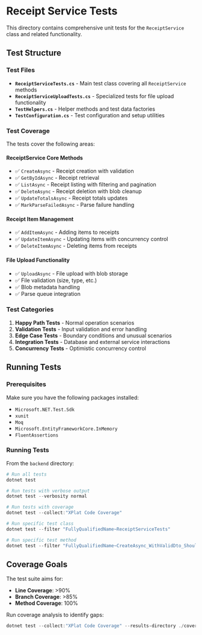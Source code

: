 # Receipt Service Tests

This directory contains comprehensive unit tests for the `ReceiptService` class and related functionality.

## Test Structure

### Test Files

- **`ReceiptServiceTests.cs`** - Main test class covering all `ReceiptService` methods
- **`ReceiptServiceUploadTests.cs`** - Specialized tests for file upload functionality
- **`TestHelpers.cs`** - Helper methods and test data factories
- **`TestConfiguration.cs`** - Test configuration and setup utilities

### Test Coverage

The tests cover the following areas:

#### ReceiptService Core Methods
- ✅ `CreateAsync` - Receipt creation with validation
- ✅ `GetByIdAsync` - Receipt retrieval
- ✅ `ListAsync` - Receipt listing with filtering and pagination
- ✅ `DeleteAsync` - Receipt deletion with blob cleanup
- ✅ `UpdateTotalsAsync` - Receipt totals updates
- ✅ `MarkParseFailedAsync` - Parse failure handling

#### Receipt Item Management
- ✅ `AddItemAsync` - Adding items to receipts
- ✅ `UpdateItemAsync` - Updating items with concurrency control
- ✅ `DeleteItemAsync` - Deleting items from receipts

#### File Upload Functionality
- ✅ `UploadAsync` - File upload with blob storage
- ✅ File validation (size, type, etc.)
- ✅ Blob metadata handling
- ✅ Parse queue integration

### Test Categories

1. **Happy Path Tests** - Normal operation scenarios
2. **Validation Tests** - Input validation and error handling
3. **Edge Case Tests** - Boundary conditions and unusual scenarios
4. **Integration Tests** - Database and external service interactions
5. **Concurrency Tests** - Optimistic concurrency control

## Running Tests

### Prerequisites

Make sure you have the following packages installed:
- `Microsoft.NET.Test.Sdk`
- `xunit`
- `Moq`
- `Microsoft.EntityFrameworkCore.InMemory`
- `FluentAssertions`

### Running Tests

From the `backend` directory:

```powershell
# Run all tests
dotnet test

# Run tests with verbose output
dotnet test --verbosity normal

# Run tests with coverage
dotnet test --collect:"XPlat Code Coverage"

# Run specific test class
dotnet test --filter "FullyQualifiedName~ReceiptServiceTests"

# Run specific test method
dotnet test --filter "FullyQualifiedName~CreateAsync_WithValidDto_ShouldCreateReceipt"
```

## Coverage Goals

The test suite aims for:

- **Line Coverage**: >90%
- **Branch Coverage**: >85%
- **Method Coverage**: 100%

Run coverage analysis to identify gaps:

```powershell
dotnet test --collect:"XPlat Code Coverage" --results-directory ./coverage
```
